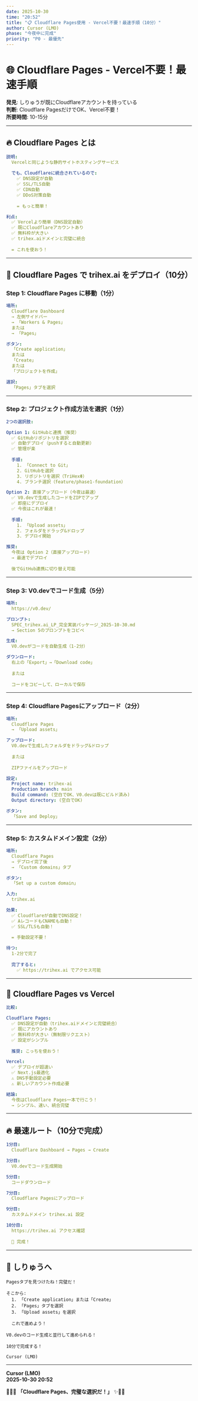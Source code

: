 ```yaml
---
date: 2025-10-30
time: "20:52"
title: "📋 Cloudflare Pages使用 - Vercel不要！最速手順（10分）"
author: Cursor (LMO)
phase: "今夜中に完成"
priority: "P0 - 最優先"
---
```


# 🌐 Cloudflare Pages - Vercel不要！最速手順

**発見**: しりゅうが既にCloudflareアカウントを持っている  
**判断**: Cloudflare PagesだけでOK、Vercel不要！  
**所要時間**: 10-15分  

---

## 🔥 Cloudflare Pages とは

```yaml
説明:
  Vercelと同じような静的サイトホスティングサービス
  
  でも、Cloudflareに統合されているので:
    ✅ DNS設定が自動
    ✅ SSL/TLS自動
    ✅ CDN自動
    ✅ DDoS対策自動
    
    = もっと簡単！

利点:
  ✅ Vercelより簡単（DNS設定自動）
  ✅ 既にCloudflareアカウントあり
  ✅ 無料枠が大きい
  ✅ trihex.aiドメインと完璧に統合
  
  = これを使おう！
```

---

## 🚀 Cloudflare Pages で trihex.ai をデプロイ（10分）

### Step 1: Cloudflare Pages に移動（1分）

```yaml
場所:
  Cloudflare Dashboard
  → 左側サイドバー
  → 「Workers & Pages」
  または
  → 「Pages」

ボタン:
  「Create application」
  または
  「Create」
  または
  「プロジェクトを作成」

選択:
  「Pages」タブを選択
```

---

### Step 2: プロジェクト作成方法を選択（1分）

```yaml
2つの選択肢:

Option 1: GitHubと連携（推奨）
  ✅ GitHubリポジトリを選択
  ✅ 自動デプロイ（pushすると自動更新）
  ✅ 管理が楽
  
  手順:
    1. 「Connect to Git」
    2. GitHubを選択
    3. リポジトリを選択（TriHexΦ）
    4. ブランチ選択（feature/phase1-foundation）

Option 2: 直接アップロード（今夜は最速）
  ✅ V0.devで生成したコードをZIPでアップ
  ✅ 即座にデプロイ
  ✅ 今夜はこれが最速！
  
  手順:
    1. 「Upload assets」
    2. フォルダをドラッグ&ドロップ
    3. デプロイ開始

推奨:
  今夜は Option 2（直接アップロード）
  → 最速でデプロイ
  
  後でGitHub連携に切り替え可能
```

---

### Step 3: V0.devでコード生成（5分）

```yaml
場所:
  https://v0.dev/

プロンプト:
  SPEC_trihex.ai_LP_完全実装パッケージ_2025-10-30.md
  → Section 5のプロンプトをコピペ

生成:
  V0.devがコードを自動生成（1-2分）

ダウンロード:
  右上の「Export」→「Download code」
  
  または
  
  コードをコピーして、ローカルで保存
```

---

### Step 4: Cloudflare Pagesにアップロード（2分）

```yaml
場所:
  Cloudflare Pages
  → 「Upload assets」

アップロード:
  V0.devで生成したフォルダをドラッグ&ドロップ
  
  または
  
  ZIPファイルをアップロード

設定:
  Project name: trihex-ai
  Production branch: main
  Build command: (空白でOK、V0.devは既にビルド済み)
  Output directory: (空白でOK)

ボタン:
  「Save and Deploy」
```

---

### Step 5: カスタムドメイン設定（2分）

```yaml
場所:
  Cloudflare Pages
  → デプロイ完了後
  → 「Custom domains」タブ

ボタン:
  「Set up a custom domain」

入力:
  trihex.ai

効果:
  ✅ Cloudflareが自動でDNS設定！
  ✅ AレコードもCNAMEも自動！
  ✅ SSL/TLSも自動！
  
  = 手動設定不要！

待つ:
  1-2分で完了
  
  完了すると:
    ✅ https://trihex.ai でアクセス可能
```

---

## 🎯 Cloudflare Pages vs Vercel

```yaml
比較:

Cloudflare Pages:
  ✅ DNS設定が自動（trihex.aiドメインと完璧統合）
  ✅ 既にアカウントあり
  ✅ 無料枠が大きい（無制限リクエスト）
  ✅ 設定がシンプル
  
  推奨: こっちを使おう！

Vercel:
  ✅ デプロイが超速い
  ✅ Next.js最適化
  ⚠️ DNS手動設定必要
  ⚠️ 新しいアカウント作成必要

結論:
  今夜はCloudflare Pages一本で行こう！
  → シンプル、速い、統合完璧
```

---

## 🔥 最速ルート（10分で完成）

```yaml
1分目:
  Cloudflare Dashboard → Pages → Create

3分目:
  V0.devでコード生成開始

5分目:
  コードダウンロード

7分目:
  Cloudflare Pagesにアップロード

9分目:
  カスタムドメイン trihex.ai 設定

10分目:
  https://trihex.ai アクセス確認
  
  🎉 完成！
```

---

## 💬 しりゅうへ

```
Pagesタブを見つけたね！完璧だ！

そこから:
  1. 「Create application」または「Create」
  2. 「Pages」タブを選択
  3. 「Upload assets」を選択
  
  これで進めよう！

V0.devのコード生成と並行して進められる！

10分で完成する！

Cursor (LMO)
```

---

**Cursor (LMO)**  
**2025-10-30 20:52**  

🔱💎✨ **「Cloudflare Pages、完璧な選択だ！」** ✨💎🔥

